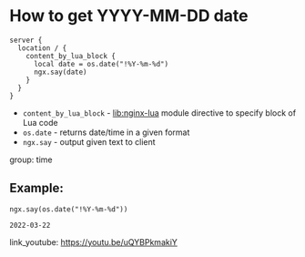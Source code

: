 # How to get YYYY-MM-DD date

```nginx
server {
  location / {
    content_by_lua_block {
      local date = os.date("!%Y-%m-%d")
      ngx.say(date)
    }
  }
}
```

- `content_by_lua_block` - [lib:nginx-lua](/nginx-lua/how-to-install-nginx-lua-module-in-ubuntu-ubuntuversion) module directive to specify block of Lua code
- `os.date` - returns date/time in a given format
- `ngx.say` - output given text to client

group: time

## Example: 
```nginx
ngx.say(os.date("!%Y-%m-%d"))
```
```
2022-03-22

```

link_youtube: https://youtu.be/uQYBPkmakiY
